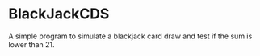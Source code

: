 # BlackJackCDS

A simple program to simulate a blackjack card draw and test if the sum is lower than 21.
